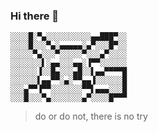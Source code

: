 ### Hi there 👋

    ░░░░█░▀▄░░░░░░░░░░▄▄███▀░░
    ░░░░█░░░▀▄░▄▄▄▄▄░▄▀░░░█▀░░
    ░░░░░▀▄░░░▀░░░░░▀░░░▄▀░░░░
    ░░░░░░░▌░▄▄░░░▄▄░▐▀▀░░░░░░
    ░░░░░░▐░░█▄░░░▄█░░▌▄▄▀▀▀▀█
    ░░░░░░▌▄▄▀▀░▄░▀▀▄▄▐░░░░░░█
    ░░░▄▀▀▐▀▀░░░░░░░▀▀▌▄▄▄░░░█
    ░░░█░░░▀▄░░░░░░░▄▀░░░░█▀▀▀

> do or do not, there is no try

<!--
**ahmetabdi/ahmetabdi** is a ✨ _special_ ✨ repository because its `README.md` (this file) appears on your GitHub profile.

Here are some ideas to get you started:

- 🔭 I’m currently working on ...
- 🌱 I’m currently learning ...
- 👯 I’m looking to collaborate on ...
- 🤔 I’m looking for help with ...
- 💬 Ask me about ...
- 📫 How to reach me: ...
- 😄 Pronouns: ...
- ⚡ Fun fact: ...
-->
